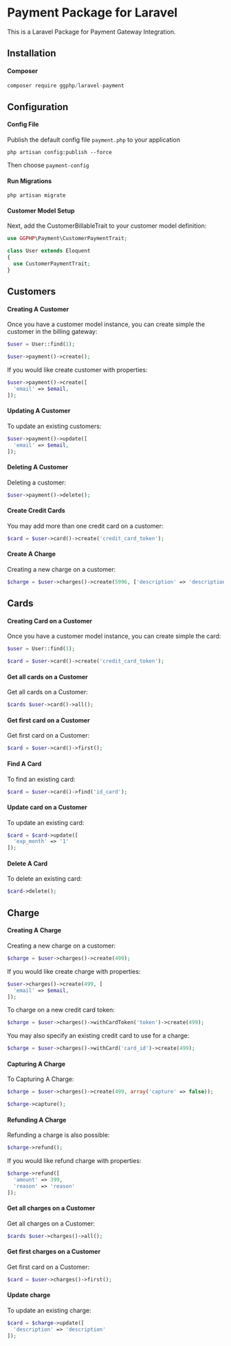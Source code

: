# Payment Package for Laravel

This is a Laravel Package for Payment Gateway Integration.

## Installation

#### Composer

```javascript
composer require ggphp/laravel-payment
```
## Configuration

#### Config File

Publish the default config file `payment.php` to your application

```console
php artisan config:publish --force
```
Then choose `payment-config`
#### Run Migrations

```console
php artisan migrate
```
#### Customer Model Setup

Next, add the CustomerBillableTrait to your customer model definition:

```php
use GGPHP\Payment\CustomerPaymentTrait;

class User extends Eloquent
{
  use CustomerPaymentTrait;
}
```
## Customers

#### Creating A Customer

Once you have a customer model instance, you can create simple the customer in the billing gateway:

```php
$user = User::find(1);

$user->payment()->create();
```
If you would like create customer with properties:

```php
$user->payment()->create([
  'email' => $email,
]);
```
#### Updating A Customer

To update an existing customers:
```php
$user->payment()->update([
  'email' => $email,
]);
```
#### Deleting A Customer

Deleting a customer:

```php
$user->payment()->delete();
```
#### Create Credit Cards

You may add more than one credit card on a customer:

```php
$card = $user->card()->create('credit_card_token');
```
#### Create A Charge

Creating a new charge on a customer:

```php
$charge = $user->charges()->create(5996, ['description' => 'description']);
```
## Cards

#### Creating Card on a Customer

Once you have a customer model instance, you can create simple the card:

```php
$user = User::find(1);

$card = $user->card()->create('credit_card_token');
```
#### Get all cards on a Customer

Get all cards on a Customer:

```php
$cards $user->card()->all();
```
#### Get first card on a Customer

Get first card on a Customer:

```php
$card = $user->card()->first();
```
#### Find A Card

To find an existing card:

```php
$card = $user->card()->find('id_card');
```
#### Update card on a Customer

To update an existing card:
```php
$card = $card->update([
  'exp_month' => '1'
]);
```
#### Delete A Card

To delete an existing card:

```php
$card->delete();
```
## Charge

#### Creating A Charge

Creating a new charge on a customer:

```php
$charge = $user->charges()->create(499);
```
If you would like create charge with properties:

```php
$user->charges()->create(499, [
  'email' => $email,
]);
```
To charge on a new credit card token:

```php
$charge = $user->charges()->withCardToken('token')->create(499);
```

You may also specify an existing credit card to use for a charge:

```php
$charge = $user->charges()->withCard('card_id')->create(499);
```
#### Capturing A Charge

 To Capturing A Charge:

```php
$charge = $user->charges()->create(499, array('capture' => false));

$charge->capture();
```
#### Refunding A Charge

Refunding a charge is also possible:

```php
$charge->refund();
```
If you would like refund charge with properties:

```php
$charge->refund([
  'amount' => 399,
  'reason' => 'reason'
]);
```
#### Get all charges on a Customer

Get all charges on a Customer:

```php
$cards $user->charges()->all();
```
#### Get first charges on a Customer

Get first card on a Customer:

```php
$card = $user->charges()->first();
```
#### Update charge

To update an existing charge:
```php
$card = $charge->update([
  'description' => 'description'
]);
```

